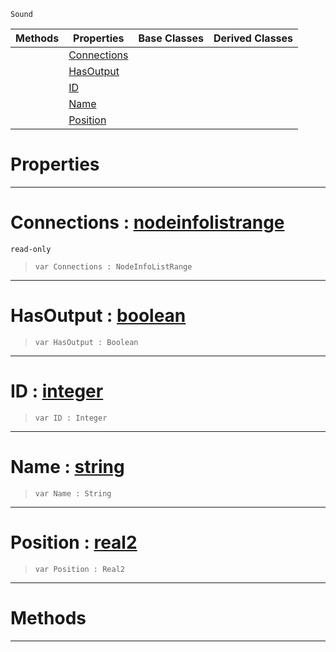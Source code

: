  `Sound`

|Methods|Properties|Base Classes|Derived Classes|
|---|---|---|---|
| |[ Connections](https://github.com/dragonCASTjosh/PlasmaDocs/blob/master/code_reference/class_reference/nodeprintinfo.markdown#connections-plasma-engine)| | |
| |[ HasOutput](https://github.com/dragonCASTjosh/PlasmaDocs/blob/master/code_reference/class_reference/nodeprintinfo.markdown#hasoutput-plasma-engine-do)| | |
| |[ ID](https://github.com/dragonCASTjosh/PlasmaDocs/blob/master/code_reference/class_reference/nodeprintinfo.markdown#id-plasma-engine-documenta)| | |
| |[ Name](https://github.com/dragonCASTjosh/PlasmaDocs/blob/master/code_reference/class_reference/nodeprintinfo.markdown#name-plasma-engine-documen)| | |
| |[ Position](https://github.com/dragonCASTjosh/PlasmaDocs/blob/master/code_reference/class_reference/nodeprintinfo.markdown#position-plasma-engine-doc)| | |


 #  Properties


---  
 #  Connections : [nodeinfolistrange](https://github.com/dragonCASTjosh/PlasmaDocs/blob/master/code_reference/class_reference/nodeinfolistrange.markdown)

 `read-only`

> 
> ``` lang=cpp, name=Lightning
> var Connections : NodeInfoListRange


---  
 #  HasOutput : [boolean](https://github.com/dragonCASTjosh/PlasmaDocs/blob/master/code_reference/lightning_base_types/boolean.markdown)

> 
> ``` lang=cpp, name=Lightning
> var HasOutput : Boolean


---  
 #  ID : [integer](https://github.com/dragonCASTjosh/PlasmaDocs/blob/master/code_reference/lightning_base_types/integer.markdown)

> 
> ``` lang=cpp, name=Lightning
> var ID : Integer


---  
 #  Name : [string](https://github.com/dragonCASTjosh/PlasmaDocs/blob/master/code_reference/lightning_base_types/string.markdown)

> 
> ``` lang=cpp, name=Lightning
> var Name : String


---  
 #  Position : [real2](https://github.com/dragonCASTjosh/PlasmaDocs/blob/master/code_reference/lightning_base_types/real2.markdown)

> 
> ``` lang=cpp, name=Lightning
> var Position : Real2


---  
 #  Methods


---  
 

 